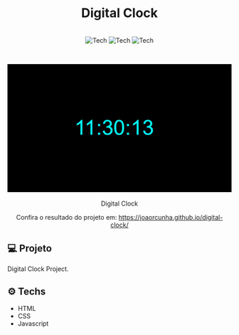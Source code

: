 <h1 align="center">Digital Clock</h1>

<p align="center">
 <br />
  <img alt="Tech" src="https://img.shields.io/badge/HTML-ea6227?style=for-the-badge" />
  <img alt="Tech" src="https://img.shields.io/badge/CSS-149fda?style=for-the-badge" />
  <img alt="Tech" src="https://img.shields.io/badge/JavaScript-323330?style=for-the-badge&logo=javascript&logoColor=F7DF1E" />
</p>

<br />

<p align="center">  
   <img src="https://github.com/joaorcunha/digital-clock/blob/gh-pages/banner.png?raw=true" />
    
 </p>
 
 <p align="center">
  Digital Clock
  
</p>

<p align="center">
  Confira o resultado do projeto em: <a href="https://joaorcunha.github.io/digital-clock/" target="_blank">https://joaorcunha.github.io/digital-clock/</a></em>
   
</p>

## :computer: Projeto

<p>Digital Clock Project.
</p>

## :gear: Techs

* HTML
* CSS
* Javascript
